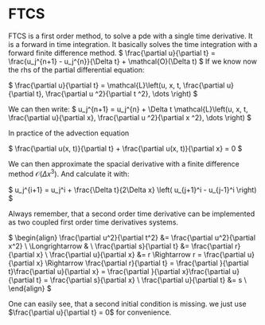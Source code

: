 # FTCS

FTCS is a first order method, to solve a pde with a single time derivative. It is a forward in time integration. It basically solves the time integration with a forward finite difference method.
$
\frac{\partial u}{\partial t} = \frac{u_j^{n+1} - u_j^{n}}{\Delta t} + \mathcal{O}(\Delta t)
$
If we know now the rhs of the partial differential equation:

$
\frac{\partial u}{\partial t} = \mathcal{L}\left(u, x, t, \frac{\partial u}{\partial t}, \frac{\partial u ^2}{\partial t ^2}, \dots \right)
$

We can then write:
$
u_j^{n+1} = u_j^{n} + \Delta t \mathcal{L}\left(u, x, t, \frac{\partial u}{\partial x}, \frac{\partial u ^2}{\partial x ^2}, \dots \right)
$

In practice of the advection equation

$
\frac{\partial u(x, t)}{\partial t} + \frac{\partial u(x, t)}{\partial x} = 0 
$

We can then approximate the spacial derivative with a finite difference method $\mathcal{O}(\Delta x^3)$. And calculate it with:

$
u_j^{i+1} = u_j^i + \frac{\Delta t}{2\Delta x} \left( u_{j+1}^i - u_{j-1}^i \right)
$

Always remember, that a second order time derivative can be implemented as two coupled first order time derivatives systems.

$
\begin{align}
\frac{\partial u^2}{\partial t^2} &= \frac{\partial u^2}{\partial x^2} \\
\Longrightarrow & \\
\frac{\partial s}{\partial t} &= \frac{\partial r}{\partial x} \\
\frac{\partial u}{\partial x} &= r \Rightarrow r = \frac{\partial u}{\partial x} \Rightarrow \frac{\partial r}{\partial t} = \frac{\partial }{\partial t}\frac{\partial u}{\partial x} = \frac{\partial }{\partial x}\frac{\partial u}{\partial t} = \frac{\partial s}{\partial x} \\
\frac{\partial u}{\partial t} &= s \\
\end{align}
$

One can easily see, that a second initial condition is missing. we just use $\frac{\partial u}{\partial t} = 0$ for convenience.
